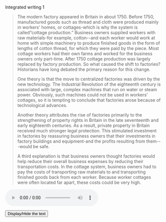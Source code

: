 Integrated writing 1

> The modern factory appeared in  Britain in about 1750. Before 1750, manufactured goods such as thread  and cloth were produced mainly in workers' homes, or cottages-which is  why the system is called“cottage production.” Business owners supplied  workers with raw materials-for example, cotton--and each worker would  work at home with simple machinery to produce finished goods in the form of lengths of cotton thread, for which they were paid by the piece.  Most cottage workers had their own farms and worked for the  business owners only part-time. After 1750 cottage production was  largely replaced by factory production. So what caused the shift to  factories? Historians have long debated the primary reason for this  change.
>
> One theory is that the move to centralized  factories was driven by the new technology. The Industrial Revolution of the eighteenth century is associated with large, complex machines that  run on water or steam power. Obviously, such machines could not be used  in workers' cottages, so it is tempting to conclude that factories arose because of technological advances.
>
> Another theory  attributes the rise of factories primarily to the strengthening of  property rights in Britain in the late seventeenth and early eighteenth  centuries. As a result, private property in Britain received much  stronger legal protection. This stimulated investment in factories by  reassuring business owners that their investments in factory buildings  and equipment-and the profits resulting from them---would be safe.
>
> A third explanation is that business owners thought factories would help  reduce their overall business expenses by reducing their transportation  costs. In the cottage system, business owners had to pay the costs of  transporting raw materials to and transporting finished goods back from  each worker. Because worker cottages were often located far apart, these costs could be very high.

<audio controls>   <source src="https://geruixu.github.io/knowledgebase/English evolve/writing/in1/真题74 shift to factories system.WAV" type="audio/mpeg">   Your browser does not support the audio tag. </audio>

<button onclick="toggleText()">Display/Hide the text</button>

<div id="hiddenText" style="display:none;">     Now, listen to part of a lecture on the topic you just read about. You just read three possible explanations for the shift from cottage production to factory production. However, none of the factors these theories focus on can be the primary reason for the rise of factories. First, early factories were simply places where many workers worked together in an organized Not places that used complex machines. That came much later. Workers in early factories used the same equipment as the cottage workers.In fact, early factories began to dominate production long before the famous inventions like the steam engine were even developed. Technology cannot have caused the move away from cottage production.Second, property rights.Sure, Britain's strong property rights were favorable to the development of the factory system, but this wasn't enough in itself to account for the rise of factories.If it were, the factory system would have developed in other places too.For example, Holland, the Dutch Republic, was another place that property owners enjoyed strong legal protections, but no factory system developed there.So more is needed for the development of a factory system than just strong property laws. Okay, so what about the idea that business owners wanted to reduce the costs of doing business? Well, it's true that the factory system reduced transportation costs. However, it didn't necessarily reduce the overall costs of running a business. You also have to look at business expenses that increased with the factory system. Factories are expensive to build and operate, and factory workers, unlike cottage workers, need to be supervised, so you need to hire and pay supervisors. So it seems unlikely that the desire to reduce business expenses led to the emergence of the factory system. </div>

<script>
function toggleText() {
    var x = document.getElementById("hiddenText");
    if (x.style.display === "none") {
        x.style.display = "block";
    } else {
        x.style.display = "none";
    }
}
</script>
